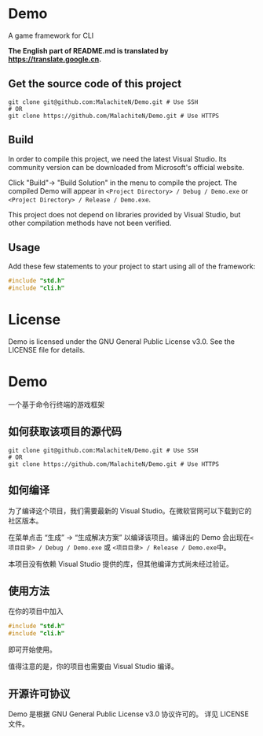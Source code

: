 # Demo

A game framework for CLI

**The English part of README.md is translated by https://translate.google.cn.**

## Get the source code of this project

```shell
git clone git@github.com:MalachiteN/Demo.git # Use SSH
# OR
git clone https://github.com/MalachiteN/Demo.git # Use HTTPS
```

## Build

In order to compile this project, we need the latest Visual Studio. Its community version can be downloaded from Microsoft's official website.

Click "Build"-> "Build Solution" in the menu to compile the project. The compiled Demo will appear in `<Project Directory> / Debug / Demo.exe`  or  `<Project Directory> / Release / Demo.exe`.

This project does not depend on libraries provided by Visual Studio, but other compilation methods have not been verified.

## Usage

Add these few statements to your project to start using all of the framework:

```cpp
#include "std.h"
#include "cli.h"
```

# License

Demo is licensed under the GNU General Public License v3.0.
See the LICENSE file for details.

# Demo

一个基于命令行终端的游戏框架

## 如何获取该项目的源代码

```shell
git clone git@github.com:MalachiteN/Demo.git # Use SSH
# OR
git clone https://github.com/MalachiteN/Demo.git # Use HTTPS
```

## 如何编译

为了编译这个项目，我们需要最新的 Visual Studio。在微软官网可以下载到它的社区版本。

在菜单点击 “生成” -> “生成解决方案” 以编译该项目。编译出的 Demo 会出现在`<项目目录> / Debug / Demo.exe`  或  `<项目目录> / Release / Demo.exe`中。

本项目没有依赖 Visual Studio 提供的库，但其他编译方式尚未经过验证。

## 使用方法

在你的项目中加入

```cpp
#include "std.h"
#include "cli.h"
```

即可开始使用。

值得注意的是，你的项目也需要由 Visual Studio 编译。

## 开源许可协议

Demo 是根据 GNU General Public License v3.0 协议许可的。
详见 LICENSE 文件。